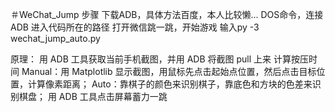＃WeChat_Jump
步骤
下载ADB，具体方法百度，本人比较懒...
DOS命令，连接ADB
进入代码所在的路径
打开微信跳一跳，开始游戏
输入py -3 wechat_jump_auto.py


原理：
用 ADB 工具获取当前手机截图，并用 ADB 将截图 pull 上来
计算按压时间
Manual：用 Matplotlib 显示截图，用鼠标先点击起始点位置，然后点击目标位置，计算像素距离；
Auto：靠棋子的颜色来识别棋子，靠底色和方块的色差来识别棋盘；
用 ADB 工具点击屏幕蓄力一跳
